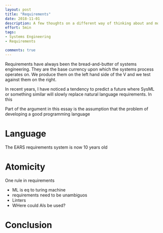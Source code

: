 ```yaml
---
layout: post
title: "Requirements"
date: 2018-11-01
description: A few thoughts on a different way of thinking about and modelling Use Cases using SysML/UML.
effort: 5min
tags:
- Systems Engineering
- Requirements

comments: true
---
```


Requirements have always been the bread-and-butter of systems engineering. They are the base currency upon which the systems process operates on. We produce them on the left hand side of the V and we test against them on the right. 

In recent years, I have noticed a tendency to predict a future where SysML or something similar will slowly replace natural language requirements. In this 

Part of the argument in this essay is the assumption that the problem of developing a good programming language 

# Language
The EARS requirements system is now 10 years old

# Atomicity
One rule in requirements

- ML is eq to turing machine
- requirements need to be unambiguos
- Linters
- WHere could AIs be used?

# Conclusion
